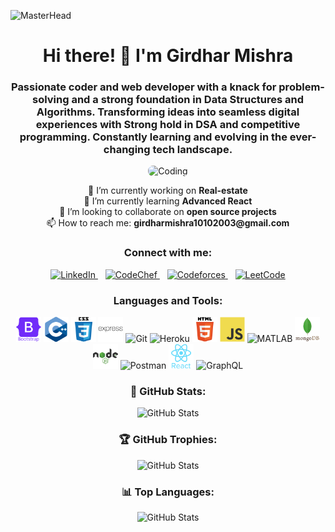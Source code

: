 ![MasterHead](http://www.pramukhdigital.com/wp-content/uploads/2018/07/New-PNC-Animated-Banners.gif)

<h1 align="center">Hi there! 👋 I'm Girdhar Mishra</h1>
<h3 align="center">Passionate coder and web developer with a knack for problem-solving and a strong foundation in Data Structures and Algorithms. Transforming ideas into seamless digital experiences with Strong hold  in DSA and competitive programming. Constantly learning and evolving in the ever-changing tech landscape.</h3>

<p align="center">
  <img src="https://media.giphy.com/media/ZVik7pBtu9dNS/giphy.gif" alt="Coding" width="400" style="border-radius: 8px;">
</p>

<p align="center">
  🔭 I’m currently working on <strong>Real-estate</strong><br>
  🌱 I’m currently learning <strong>Advanced React </strong><br>
  🤝 I’m looking to collaborate on <strong>open source projects</strong><br>
  📫 How to reach me: <strong>girdharmishra10102003@gmail.com</strong>
</p>

<h3 align="center">Connect with me:</h3>
<p align="center">
  <a href="https://www.linkedin.com/in/girdhar-mishra/" target="_blank" rel="noopener noreferrer">
    <img src="https://raw.githubusercontent.com/rahuldkjain/github-profile-readme-generator/master/src/images/icons/Social/linked-in-alt.svg" alt="LinkedIn" height="30" width="40" />
  </a>&nbsp;&nbsp;
  <a href="https://www.codechef.com/users/h1749037" target="_blank" rel="noopener noreferrer">
    <img src="https://cdn.jsdelivr.net/npm/simple-icons@3.1.0/icons/codechef.svg" alt="CodeChef" height="30" width="40" />
  </a>&nbsp;&nbsp;
  <a href="https://codeforces.com/profile/girdhar122" target="_blank" rel="noopener noreferrer">
    <img src="https://raw.githubusercontent.com/rahuldkjain/github-profile-readme-generator/master/src/images/icons/Social/codeforces.svg" alt="Codeforces" height="30" width="40" />
  </a>&nbsp;&nbsp;
  <a href="https://leetcode.com/u/Ramsy__007/" target="_blank" rel="noopener noreferrer">
    <img src="https://raw.githubusercontent.com/rahuldkjain/github-profile-readme-generator/master/src/images/icons/Social/leet-code.svg" alt="LeetCode" height="30" width="40" />
  </a>
</p>

<h3 align="center">Languages and Tools:</h3>
<p align="center">
  <img src="https://raw.githubusercontent.com/devicons/devicon/master/icons/bootstrap/bootstrap-plain-wordmark.svg" alt="Bootstrap" width="40" height="40"/>
  <img src="https://raw.githubusercontent.com/devicons/devicon/master/icons/cplusplus/cplusplus-original.svg" alt="C++" width="40" height="40"/>
  <img src="https://raw.githubusercontent.com/devicons/devicon/master/icons/css3/css3-original-wordmark.svg" alt="CSS3" width="40" height="40"/>
  <img src="https://raw.githubusercontent.com/devicons/devicon/master/icons/express/express-original-wordmark.svg" alt="Express.js" width="40" height="40"/>
  <img src="https://www.vectorlogo.zone/logos/git-scm/git-scm-icon.svg" alt="Git" width="40" height="40"/>
  <img src="https://www.vectorlogo.zone/logos/heroku/heroku-icon.svg" alt="Heroku" width="40" height="40"/>
  <img src="https://raw.githubusercontent.com/devicons/devicon/master/icons/html5/html5-original-wordmark.svg" alt="HTML5" width="40" height="40"/>
  <img src="https://raw.githubusercontent.com/devicons/devicon/master/icons/javascript/javascript-original.svg" alt="JavaScript" width="40" height="40"/>
  <img src="https://upload.wikimedia.org/wikipedia/commons/2/21/Matlab_Logo.png" alt="MATLAB" width="40" height="40"/>
  <img src="https://raw.githubusercontent.com/devicons/devicon/master/icons/mongodb/mongodb-original-wordmark.svg" alt="MongoDB" width="40" height="40"/>
  <img src="https://raw.githubusercontent.com/devicons/devicon/master/icons/nodejs/nodejs-original-wordmark.svg" alt="Node.js" width="40" height="40"/>
  <img src="https://www.vectorlogo.zone/logos/getpostman/getpostman-icon.svg" alt="Postman" width="40" height="40"/>
  <img src="https://raw.githubusercontent.com/devicons/devicon/master/icons/react/react-original-wordmark.svg" alt="React.js" width="40" height="40"/>
  <img src="https://www.vectorlogo.zone/logos/graphql/graphql-icon.svg" alt="GraphQL" width="40" height="40"/>
</p>

<h3 align="center">🚀 GitHub Stats:</h3>

<p align="center">
  <img src="https://github-readme-stats.vercel.app/api?username=Ramsy007&show_icons=true&theme=radical" alt="GitHub Stats" />
</p>

<h3 align="center">🏆 GitHub Trophies:</h3>

<p align="center">
  <img src="https://github-readme-stats.vercel.app/api?username=Ramsy007&show_icons=true&theme=radical" alt="GitHub Stats" />
</p>

<h3 align="center">📊 Top Languages:</h3>

<p align="center">
  <img src="https://github-readme-stats.vercel.app/api?username=Ramsy007&show_icons=true&theme=radical" alt="GitHub Stats" />
</p>
